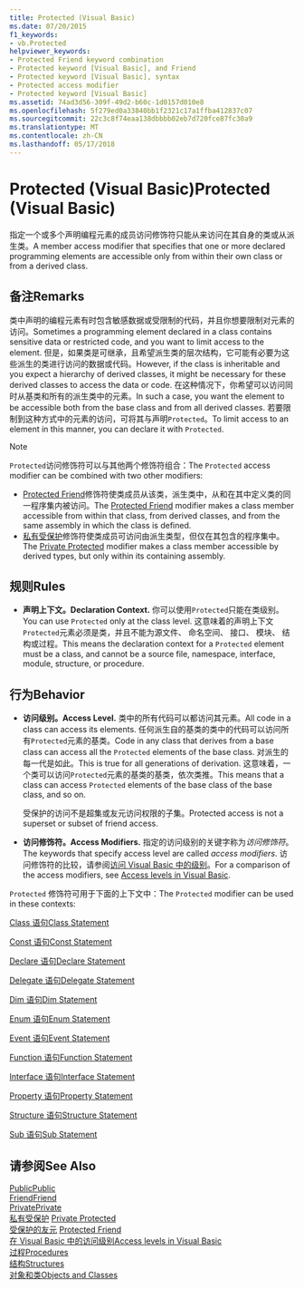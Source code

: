 ```yaml
---
title: Protected (Visual Basic)
ms.date: 07/20/2015
f1_keywords:
- vb.Protected
helpviewer_keywords:
- Protected Friend keyword combination
- Protected keyword [Visual Basic], and Friend
- Protected keyword [Visual Basic], syntax
- Protected access modifier
- Protected keyword [Visual Basic]
ms.assetid: 74ad3d56-309f-49d2-b60c-1d0157d010e8
ms.openlocfilehash: 5f279ed0a33840bb1f2321c17a1ffba412837c07
ms.sourcegitcommit: 22c3c8f74eaa138dbbbb02eb7d720fce87fc30a9
ms.translationtype: MT
ms.contentlocale: zh-CN
ms.lasthandoff: 05/17/2018
---
```

# <a name="protected-visual-basic"></a><span data-ttu-id="c8c3f-102">Protected (Visual Basic)</span><span class="sxs-lookup"><span data-stu-id="c8c3f-102">Protected (Visual Basic)</span></span>
<span data-ttu-id="c8c3f-103">指定一个或多个声明编程元素的成员访问修饰符只能从来访问在其自身的类或从派生类。</span><span class="sxs-lookup"><span data-stu-id="c8c3f-103">A member access modifier that specifies that one or more declared programming elements are accessible only from within their own class or from a derived class.</span></span>  
  
## <a name="remarks"></a><span data-ttu-id="c8c3f-104">备注</span><span class="sxs-lookup"><span data-stu-id="c8c3f-104">Remarks</span></span>  
 <span data-ttu-id="c8c3f-105">类中声明的编程元素有时包含敏感数据或受限制的代码，并且你想要限制对元素的访问。</span><span class="sxs-lookup"><span data-stu-id="c8c3f-105">Sometimes a programming element declared in a class contains sensitive data or restricted code, and you want to limit access to the element.</span></span> <span data-ttu-id="c8c3f-106">但是，如果类是可继承，且希望派生类的层次结构，它可能有必要为这些派生的类进行访问的数据或代码。</span><span class="sxs-lookup"><span data-stu-id="c8c3f-106">However, if the class is inheritable and you expect a hierarchy of derived classes, it might be necessary for these derived classes to access the data or code.</span></span> <span data-ttu-id="c8c3f-107">在这种情况下，你希望可以访问同时从基类和所有的派生类中的元素。</span><span class="sxs-lookup"><span data-stu-id="c8c3f-107">In such a case, you want the element to be accessible both from the base class and from all derived classes.</span></span> <span data-ttu-id="c8c3f-108">若要限制到这种方式中的元素的访问，可将其与声明`Protected`。</span><span class="sxs-lookup"><span data-stu-id="c8c3f-108">To limit access to an element in this manner, you can declare it with `Protected`.</span></span>  

> [!NOTE]
> <span data-ttu-id="c8c3f-109">`Protected`访问修饰符可以与其他两个修饰符组合：</span><span class="sxs-lookup"><span data-stu-id="c8c3f-109">The `Protected` access modifier can be combined with two other modifiers:</span></span>
> - <span data-ttu-id="c8c3f-110">[Protected Friend](protected-friend.md)修饰符使类成员从该类，派生类中，从和在其中定义类的同一程序集内被访问。</span><span class="sxs-lookup"><span data-stu-id="c8c3f-110">The [Protected Friend](protected-friend.md) modifier makes a class member accessible from within that class, from derived classes, and from the same assembly in which the class is defined.</span></span> 
> - <span data-ttu-id="c8c3f-111">[私有受保护](private-protected.md)修饰符使类成员可访问由派生类型，但仅在其包含的程序集中。</span><span class="sxs-lookup"><span data-stu-id="c8c3f-111">The [Private Protected](private-protected.md) modifier makes a class member accessible by derived types, but only within its containing assembly.</span></span>
  
## <a name="rules"></a><span data-ttu-id="c8c3f-112">规则</span><span class="sxs-lookup"><span data-stu-id="c8c3f-112">Rules</span></span>  
  
-   <span data-ttu-id="c8c3f-113">**声明上下文。**</span><span class="sxs-lookup"><span data-stu-id="c8c3f-113">**Declaration Context.**</span></span> <span data-ttu-id="c8c3f-114">你可以使用`Protected`只能在类级别。</span><span class="sxs-lookup"><span data-stu-id="c8c3f-114">You can use `Protected` only at the class level.</span></span> <span data-ttu-id="c8c3f-115">这意味着的声明上下文`Protected`元素必须是类，并且不能为源文件、 命名空间、 接口、 模块、 结构或过程。</span><span class="sxs-lookup"><span data-stu-id="c8c3f-115">This means the declaration context for a `Protected` element must be a class, and cannot be a source file, namespace, interface, module, structure, or procedure.</span></span>  

## <a name="behavior"></a><span data-ttu-id="c8c3f-116">行为</span><span class="sxs-lookup"><span data-stu-id="c8c3f-116">Behavior</span></span>  
  
-   <span data-ttu-id="c8c3f-117">**访问级别。**</span><span class="sxs-lookup"><span data-stu-id="c8c3f-117">**Access Level.**</span></span> <span data-ttu-id="c8c3f-118">类中的所有代码可以都访问其元素。</span><span class="sxs-lookup"><span data-stu-id="c8c3f-118">All code in a class can access its elements.</span></span> <span data-ttu-id="c8c3f-119">任何派生自的基类的类中的代码可以访问所有`Protected`元素的基类。</span><span class="sxs-lookup"><span data-stu-id="c8c3f-119">Code in any class that derives from a base class can access all the `Protected` elements of the base class.</span></span> <span data-ttu-id="c8c3f-120">对派生的每一代是如此。</span><span class="sxs-lookup"><span data-stu-id="c8c3f-120">This is true for all generations of derivation.</span></span> <span data-ttu-id="c8c3f-121">这意味着，一个类可以访问`Protected`元素的基类的基类，依次类推。</span><span class="sxs-lookup"><span data-stu-id="c8c3f-121">This means that a class can access `Protected` elements of the base class of the base class, and so on.</span></span>  
  
     <span data-ttu-id="c8c3f-122">受保护的访问不是超集或友元访问权限的子集。</span><span class="sxs-lookup"><span data-stu-id="c8c3f-122">Protected access is not a superset or subset of friend access.</span></span>  
  
-   <span data-ttu-id="c8c3f-123">**访问修饰符。**</span><span class="sxs-lookup"><span data-stu-id="c8c3f-123">**Access Modifiers.**</span></span> <span data-ttu-id="c8c3f-124">指定的访问级别的关键字称为*访问修饰符*。</span><span class="sxs-lookup"><span data-stu-id="c8c3f-124">The keywords that specify access level are called *access modifiers*.</span></span> <span data-ttu-id="c8c3f-125">访问修饰符的比较，请参阅[访问 Visual Basic 中的级别](../../../visual-basic/programming-guide/language-features/declared-elements/access-levels.md)。</span><span class="sxs-lookup"><span data-stu-id="c8c3f-125">For a comparison of the access modifiers, see [Access levels in Visual Basic](../../../visual-basic/programming-guide/language-features/declared-elements/access-levels.md).</span></span>  
  
 <span data-ttu-id="c8c3f-126">`Protected` 修饰符可用于下面的上下文中：</span><span class="sxs-lookup"><span data-stu-id="c8c3f-126">The `Protected` modifier can be used in these contexts:</span></span>  
  
 [<span data-ttu-id="c8c3f-127">Class 语句</span><span class="sxs-lookup"><span data-stu-id="c8c3f-127">Class Statement</span></span>](../../../visual-basic/language-reference/statements/class-statement.md)  
  
 [<span data-ttu-id="c8c3f-128">Const 语句</span><span class="sxs-lookup"><span data-stu-id="c8c3f-128">Const Statement</span></span>](../../../visual-basic/language-reference/statements/const-statement.md)  
  
 [<span data-ttu-id="c8c3f-129">Declare 语句</span><span class="sxs-lookup"><span data-stu-id="c8c3f-129">Declare Statement</span></span>](../../../visual-basic/language-reference/statements/declare-statement.md)  
  
 [<span data-ttu-id="c8c3f-130">Delegate 语句</span><span class="sxs-lookup"><span data-stu-id="c8c3f-130">Delegate Statement</span></span>](../../../visual-basic/language-reference/statements/delegate-statement.md)  
  
 [<span data-ttu-id="c8c3f-131">Dim 语句</span><span class="sxs-lookup"><span data-stu-id="c8c3f-131">Dim Statement</span></span>](../../../visual-basic/language-reference/statements/dim-statement.md)  
  
 [<span data-ttu-id="c8c3f-132">Enum 语句</span><span class="sxs-lookup"><span data-stu-id="c8c3f-132">Enum Statement</span></span>](../../../visual-basic/language-reference/statements/enum-statement.md)  
  
 [<span data-ttu-id="c8c3f-133">Event 语句</span><span class="sxs-lookup"><span data-stu-id="c8c3f-133">Event Statement</span></span>](../../../visual-basic/language-reference/statements/event-statement.md)  
  
 [<span data-ttu-id="c8c3f-134">Function 语句</span><span class="sxs-lookup"><span data-stu-id="c8c3f-134">Function Statement</span></span>](../../../visual-basic/language-reference/statements/function-statement.md)  
  
 [<span data-ttu-id="c8c3f-135">Interface 语句</span><span class="sxs-lookup"><span data-stu-id="c8c3f-135">Interface Statement</span></span>](../../../visual-basic/language-reference/statements/interface-statement.md)  
  
 [<span data-ttu-id="c8c3f-136">Property 语句</span><span class="sxs-lookup"><span data-stu-id="c8c3f-136">Property Statement</span></span>](../../../visual-basic/language-reference/statements/property-statement.md)  
  
 [<span data-ttu-id="c8c3f-137">Structure 语句</span><span class="sxs-lookup"><span data-stu-id="c8c3f-137">Structure Statement</span></span>](../../../visual-basic/language-reference/statements/structure-statement.md)  
  
 [<span data-ttu-id="c8c3f-138">Sub 语句</span><span class="sxs-lookup"><span data-stu-id="c8c3f-138">Sub Statement</span></span>](../../../visual-basic/language-reference/statements/sub-statement.md)  
  
## <a name="see-also"></a><span data-ttu-id="c8c3f-139">请参阅</span><span class="sxs-lookup"><span data-stu-id="c8c3f-139">See Also</span></span>  
 [<span data-ttu-id="c8c3f-140">Public</span><span class="sxs-lookup"><span data-stu-id="c8c3f-140">Public</span></span>](../../../visual-basic/language-reference/modifiers/public.md)  
 [<span data-ttu-id="c8c3f-141">Friend</span><span class="sxs-lookup"><span data-stu-id="c8c3f-141">Friend</span></span>](../../../visual-basic/language-reference/modifiers/friend.md)  
 [<span data-ttu-id="c8c3f-142">Private</span><span class="sxs-lookup"><span data-stu-id="c8c3f-142">Private</span></span>](../../../visual-basic/language-reference/modifiers/private.md)  
 <span data-ttu-id="c8c3f-143">[私有受保护](private-protected.md) </span><span class="sxs-lookup"><span data-stu-id="c8c3f-143">[Private Protected](private-protected.md) </span></span>  
 <span data-ttu-id="c8c3f-144">[受保护的友元](protected-friend.md) </span><span class="sxs-lookup"><span data-stu-id="c8c3f-144">[Protected Friend](protected-friend.md) </span></span>  
 [<span data-ttu-id="c8c3f-145">在 Visual Basic 中的访问级别</span><span class="sxs-lookup"><span data-stu-id="c8c3f-145">Access levels in Visual Basic</span></span>](../../../visual-basic/programming-guide/language-features/declared-elements/access-levels.md)  
 [<span data-ttu-id="c8c3f-146">过程</span><span class="sxs-lookup"><span data-stu-id="c8c3f-146">Procedures</span></span>](../../../visual-basic/programming-guide/language-features/procedures/index.md)  
 [<span data-ttu-id="c8c3f-147">结构</span><span class="sxs-lookup"><span data-stu-id="c8c3f-147">Structures</span></span>](../../../visual-basic/programming-guide/language-features/data-types/structures.md)  
 [<span data-ttu-id="c8c3f-148">对象和类</span><span class="sxs-lookup"><span data-stu-id="c8c3f-148">Objects and Classes</span></span>](../../../visual-basic/programming-guide/language-features/objects-and-classes/index.md)
